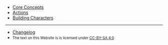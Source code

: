 - [Core Concepts](Core_Concepts.md)
- [Actions](Actions.md)
- [Building Characters](Building_Characters.md)
---
- [Changelog](Changelog.md)
- <small>The text on this Website is is licensed under <a href="https://creativecommons.org/licenses/by-sa/4.0/" title="CC-BY-SA 4.0">CC-BY-SA 4.0</a></small>
